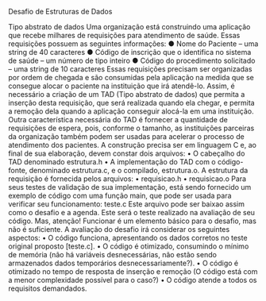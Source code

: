 Desafio de Estruturas de Dados

Tipo abstrato de dados
Uma organização está construindo uma aplicação que recebe milhares de requisições para
atendimento de saúde. Essas requisições possuem as seguintes informações:
● Nome do Paciente – uma string de 40 caracteres
● Código de inscrição que o identifica no sistema de saúde – um número de
tipo inteiro
● Código do procedimento solicitado – uma string de 10 caracteres
Essas requisições precisam ser organizadas por ordem de chegada e são consumidas pela
aplicação na medida que se consegue alocar o paciente na instituição que irá atendê-lo. Assim,
é necessário a criação de um TAD (Tipo abstrato de dados) que permita a inserção desta
requisição, que será realizada quando ela chegar, e permita a remoção dela quando a aplicação
conseguir alocá-la em uma instituição.
Outra característica necessária do TAD é fornecer a quantidade de requisições de espera, pois,
conforme o tamanho, as instituições parceiras da organização também podem ser usadas para
acelerar o processo de atendimento dos pacientes.
A construção precisa ser em linguagem C e, ao final de sua elaboração, devem constar dois
arquivos:
• O cabeçalho do TAD denominado estrutura.h
• A implementação do TAD com o código-fonte, denominado estrutura.c, e o
compilado, estrutura.o.
A estrutura da requisição é fornecida pelos arquivos:
• requisicao.h
• requisicao.o
Para seus testes de validação de sua implementação, está sendo fornecido um exemplo de
código com uma função main, que pode ser usada para verificar seu funcionamento:
teste.c
Este arquivo pode ser baixao assim como o desafio e a agenda. Este será o teste realizado na
avaliação de seu código.
Mas, atenção! Funcionar é um elemento básico para o desafio, mas não é suficiente. A
avaliação do desafio irá considerar os seguintes aspectos:
• O código funciona, apresentando os dados corretos no teste original proposto
[teste.c].
• O código é otimizado, consumindo o mínimo de memória (não há variáveis
desnecessárias, não estão sendo armazenados dados temporários
desnecessariamente?).
• O código é otimizado no tempo de resposta de inserção e remoção (O código está
com a menor complexidade possível para o caso?)
• O código atende a todos os requisitos demandados.
